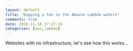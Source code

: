 ```yaml
---
layout: default
title: "Dipping a toe in the Amazon Lambda waters"
comments: true
date: 2016-11-16 17:27:19
categories: [aws,lambda]
---
```


Websites with no infrastructure, let's see how this works...

